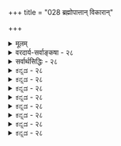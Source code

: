 +++
title = "028 ब्रह्मोपात्तान् विकारान्"

+++
<details><summary>मूलम्</summary>

ब्रह्मोपात्तान् विकारान् कतिचिदभिदधुश्चेतनाचेतनेशान्नैतद्युक्तं यदीशादनधिकमनघं निर्विकारं श्रुतं तत् ।  
भिन्नाया ब्रह्मशक्तेर्विकृतय इति चेद् ब्रह्मजन्यत्वभङ्गो भेदाभेदोपपाद्यं सकलमिति मते सप्तभङ्गी न दूष्या ॥ २८ ॥
</details>

<details><summary>वरदार्य-सर्वाङ्कषा - २८</summary>

एवं सामान्यतः स्वपक्षस्यैव साधीयस्त्वं प्रतिपाद्य, स्वपक्षप्रतिष्ठायै परमतानि विमिमृक्षुः प्रथमं यादवप्रकाशमतं विमृशति - ब्रह्मोपात्तानित्यादिना । एते हि स्वाभाविकभेदाभेदवादिन इति प्रसिद्धाः । सर्वश्रुतिसमन्वयप्रदर्शनोत्साहेनैते यादवप्रकाशाः जगद्ब्रह्मणोर्भेदाभेदौ स्वाभाविकावेव प्रतिपादयन्ति । यथा समुद्र एक एव फेनबुद्बुदतरङ्गाद्याकारैः परिणतो नानानामरूपभाक् भवति, अथापि व्यवस्थितासंकीर्णव्यवहारविषयश्च भवति, तथैव परं ब्रह्मापि शक्तित्रयविशिष्टं सत्तत्तदंशेन त्रेधा परिणमत इत्याहुः । **कतिचित्** = केचित् यादवप्रकाशादयः **चेतनाचेतनेशान्** = चिदचिदीश्वरान् **ब्रह्मोपात्तान्** = ब्रह्मणैव विचित्रशक्तित्रययुक्तेन स्वेच्छयैव स्वीकृतान् **विकारान्** =स्वरूपविकाररूपान् **अभिदधुः** = वर्णयामासुः ॥ 

एतन्निराकरोति – नैतदुक्तमिति । **यत्** = यस्मात् **तत्** = परंब्रह्म **ईशात्** = तद्दृष्ट्या ब्रह्मैकांशरूपात् ईश्वरात् **अनधिकम्** =अनतिरिक्तम् **अनघम्** = सकलदोषविदूरम्; अत एव **निर्विकारम्** = स्वरूपतो विकारशून्यम् **श्रुतम्** = 'निरवद्यं निरंजनम्' (श्वे.6-19) इत्यादिश्रुतिप्रतिपन्नम् । परंब्रह्म सकलदोषविदूरमिति अनेकश्रुतिनिश्चितम्, सर्वसंमतं च । एवं सति ईश्वरस्यापि विकारिकोटौ गणना कथम् ? निश्चलसमुद्रस्थानापन्नं ब्रह्म । तेन ब्रह्मणो न निर्विकारत्वनिर्गुणत्वादिश्रुतिविरोधः । अत्र फेनबुद्बुदतरङ्गस्थानापन्नाः चिदचिदीश्वरा इति चेत्; ब्रह्मान्यत्, ईश्वरोऽन्यो भवति । इदं 'ईशावास्यम्' (ई. 1) 'एष सर्वेश्वरः' (बृ.6-4-22) ‘तमीश्वराणां परमं महेश्वरम्' (श्वे. 6-7 ) इत्यादिश्रुतिविरुद्धम् । 'ज्ञाज्ञौ द्वावजौ' 'प्रकृतिं पुरुषं चैव विद्ध्यनादी' (गी. 13) इत्यादिश्रुतिस्मृतिविरुद्धा त्रयाणामुत्पत्तिः । ब्रह्मणस्सकाशादेव त्रयाणामुत्पत्त्या ब्रह्मणो विकारित्वात् कथं ब्रह्मणो निर्विकारत्वं रक्षितम् ? परिहारं शङ्कते - **भिन्नायाः** = ब्रह्मणो व्यतिरिक्तायाः **ब्रह्मशक्तेः** = ब्रह्मगतशक्तेः **विकृतयः** = विकाररूपा एते त्रयः । अतश्च ब्रह्मणो निर्विकारत्वमागतम् इति चेत्, तर्हि ब्रह्मजन्यत्वभङ्गःः ब्रह्मभिन्नाया ब्रह्मशक्तेरेव जगदुपादानत्वात् ब्रह्मजन्यत्वस्य भङ्गः । ततश्च 'यतो वा इमानि भूतानि जायन्ते ' ‘जन्माद्यस्य यतः’ इत्यादि श्रुतिसूत्रविरोधः । पुनः परिहारं शङ्कते - **सकलम्** = ब्रह्मोपादानत्वादिकं सर्वम् **भेदाभेदोपपाद्यम्** = ब्रह्मणः ब्रह्मशक्तेश्च नात्यन्तं भेदः, किन्तु भेदाभेदौ । तथा च ब्रह्माभिन्नाया ब्रह्मशक्तेरुपादानत्वात् ब्रह्मोपादानत्वमुपपादनीयम्, इति **मते** = इति यदि संमतम्, तर्हि **सप्तभङ्गी** = जैनसंमता सप्तभङ्गी न **दूष्या** = न दूषयितुं शक्या । जगति विरोधः कुत्रापि नास्तीति प्रतिपादनाय जैनैरुक्ता नीतिः 



436 

[स्वरूपपरिणामवादविमर्शः ] 

174. विश्वं चित् तद्गुणानुद्भव इह घटते रत्नगन्धादिनीत्या 

सर्वं ब्रह्मेत्यधीतं त्रिविधमिति च तद्दाशताद्यस्य चोक्तम् । 

'सप्तभङ्गी' इत्युच्यते (अद्रव्य. 12 ) । सा सर्वैरपीतरैः निराक्रियते । भेदाभेदयोः परस्परविरुद्धयोरेकत्र भवताप्यङ्गीकारात् जैनमतं कथं खण्डयितुं शक्यम् ? अतो भेदाभेदवादो न समीचीनः ॥ 

ननु ‘ईश्वराव्याकृतप्राणैर्विराट सिन्धुरिवोर्मिभिः । यत् प्रनृत्यदिवाभाति तस्मै सद्ब्रह्मणे नमः ॥' इति कात्यायनमहर्षिवाक्यं कथमुदास्तुं शक्यम् ? **विराट्** = परं ब्रह्म, सिन्धुः समुद्रः ऊर्मिभिरिव नानाविधैस्तरङ्गैर्यथा, तथा **ईश्वराव्याकृतप्राणैः** = ईश्वरः **अव्याकृतम्** = प्रकृतिः प्राणः प्राणोपाधिर्जीवः, 'प्राणो ह पिता, प्राणो माता' (छां. 7-15 - 1 ) इत्यादौ जीववाची प्राणशब्दः, तथा च चिदचिदीश्वररूपैः प्रनृत्यदिव आभातीत्यर्थः । एवञ्च समुद्रतरङ्गन्यायेन ब्रह्मैव त्रेधा भवतीत्यर्थः । तथा च यादवप्रकाशमतं महर्षिसंमतं कथं निराकर्तुं शक्यमिति चेत्, अस्मिन् वाक्ये द्वारनिषेधादर्शनेन, सद्वारकपरिणामस्य द्वारमत्राभ्युपेतम्' इत्यनुपदमेवाभिधानात् (श्लो. 26) न दोषः । समुद्रतरङ्गदृष्टान्तप्रदर्शनात्, स्वरूपपरिणाम एवाङ्गीकार्य इति चेत्, दृष्टान्ते विद्यमानं सर्वं दाष्टन्तिकेऽङ्गीकार्यमिति नियमाभावात् । 'यथा सौम्यैकेन मृत्पिण्डेन सर्वं मृण्मयं विज्ञातं स्यात्' (छ.6-1-4 ) इति श्रौतमृद्दृष्टान्तानुरोधेनैव नेयत्वात् । अन्यथा समुद्रवत् मृद्वच्च ब्रह्मणो जडत्वस्यापि प्रसक्तेः। एकस्यानेकधा भावे, उपादानस्योपादेयेऽनुवृत्तिमात्रे मृद्दृष्टान्तः । समुद्रदृष्टान्तोऽप्युक्ते वचने 'प्रनृत्यदिव' इति कथनात्, तावन्मात्रे ॥ 

स्थित्वा तीरे समुद्रस्य पश्यतामार्भटं तथा । विविधांश्च तरङ्गादीन् आनन्दः स्वैकगोचरः ॥ 

अतस्साक्षात्परिणामो न कात्यायनकारिकाविषय इत्यवधेयम् । ' तदात्मानं स्वयमकुरुत ' इत्यत्राप्यात्मानं चेतनाचेतनशरीरकं बहुधाऽकुरुतेति विशिष्टपरिणाम एव विवक्षितः । न च 'आत्म' शब्दो निष्कर्षकः । अतो विशेष्यमात्रवाचक इति कथं विशिष्टपरिणामः सिद्धयेदिति वाच्यम्, 'आत्म' शब्दस्यानेकार्थत्वात्, **आत्मानम्** = स्वम् इत्यर्थात् स्वपर्यायस्य तस्य विशिष्टपरत्वे बाधकाभावात् । अथवा सद्वारकपरिणामेऽपि तथा निर्देशसंभवात् । अन्ततोऽन्तर्यामित्वपरिणामस्य पूर्वमुपपादितत्वेन तथाऽभिधानान्न स्वरूपपरिणामसिद्धिः ॥ २८ ॥
</details>

<details><summary>सर्वार्थसिद्धिः - २८</summary>

ब्रह्मोपात्तान् विकारान् कतिचिदभिदधुश्चेतनाचेतनेशा-  
न्नैतद्युक्तं यदीशादनधिकमनघं निर्विकारं श्रुतं तत् ।  
भिन्नाया ब्रह्मशक्तेर्विकृतय इति चेद् ब्रह्मजन्यत्वभङ्गो  
भेदाभेदोपपाद्यं सकलमिति मते सप्तभङ्गी न दूष्या ॥ २८ ॥  
नन्वेकविज्ञानेन सर्वविज्ञानं प्रतिज्ञाय मृत्तत्कार्यदृष्टान्तैस्तदुपपादनात् 'ईश्वराव्याकृतप्राणैर्विराट्सिन्धुरिवोर्मिभिः । यत्प्रनृत्यदिवाभाति तस्मै सद्ब्रह्मणे नमः ॥ इति कात्यायनकारिकया च सद्ब्रह्मोदन्वदूर्मिभेदाश्चिदचिदीश्वरा इति निर्धार्यते, तदेतदनुवक्ति - ब्रह्मेति ॥ अत्र प्रतिज्ञाया अनन्यथासिद्धबहुश्रुत्यविरोधाद्विशिष्टैकानेकविषयविज्ञानार्थत्वात् दृष्टान्तानामप्युपादानोपादेयैक्यसंभवार्थत्वादृषिवचनस्यापि 'न चानृषेर्दर्शनमस्ति किंचिदि'ति न्यायेन विरोधाधिकरणनीत्या चानपेक्ष्यत्वात् 'नित्यो नित्यानां चेतनश्चेतनानाम्', 'अजामेकाम्', 'न त्वेवाहं जातु नासम्', 'प्रकृतिं पुरुषं चैव विद्ध्यनादी उभावपि' इत्यादि श्रुतिस्मृतिशतदृष्टेश्चापन्यायमूलमेतदित्यभिप्रायेणाह 'नैतद्युक्त'मिति । त्रिष्वपि विकारतयाऽभिमतेषु श्रुतिविरोधादयुक्तिमुपपादयति - यदिति । 'नारायणः परं ब्रह्म' इत्यादिभिरीश्वरस्यैव परब्रह्मत्वं सिद्धम् । अतो न तत्तदुपादानम्; अवतारणपरिणत्याऽपि नेश्वरस्योपादेयत्वम्; 'स एव सृज्य' इत्यादिकमपि वि[श्वसृष्टि]शिष्टविषयम् । 'स न साधुना कर्मणा भूयान्नो एवासाधुना कनीयान्', 'न कर्मणा वर्धते नो कनीयान्' इत्यादिभिरकर्मवश्यतया प्रसिद्धस्य न खलु निरयनिपातादिदुरत्ययदुःखकारणदुरितपराधीनानन्तजीवभावेन परिणामः । 'नास्य जरयैतज्जीर्यति', 'सत्यं ज्ञानमनन्तं ब्रह्म' इत्यादिभिर्विकारजाड्यादिविधुरतया श्रुतस्य कथं तद्विपरीतविकारागमः? तत्र परोक्तं परिहाराभासं शङ्कते - भिन्नाया इति । अभिन्नत्वे परिहारगन्धाभावात् भिन्नत्वानुवादः; यदि ब्रह्मव्यतिरिक्ता तच्छक्तिर्विक्रियते तदा ब्रह्मण उपादानत्वं न स्यात् । अनादितया श्रुतस्य त्रिकस्य जन्यत्वायोगश्च न परिहृत इत्यभिप्रायेणाह - ब्रह्मजन्यत्वभङ्ग इति । अथ शक्तिशक्तिमतोरभेदाद्ब्रह्मण उपादानत्वनिर्विकारत्वादिकमिति परेष्टमनुवक्ति - भेदाभेदेति । अत्रानिष्टमाह - सप्तभङ्गीति । स्यादस्ति स्यान्नास्तीत्यादीनां विरोधस्फौट्यात्तदुक्तिः । सर्वोऽपि परपक्षो न दूष्यः; कथंचिदभेदात्, स्वपक्षस्य परपक्षत्वेऽपि विरोधस्य दुर्वचत्वादिति तात्पर्यम् ॥ २८ ॥ इति ब्रह्मणश्चिदचिदीश्वरविकारवत्त्वभङ्गः ॥
</details>


<details><summary>ಕನ್ನಡ - २८</summary>

हीगॆ परमतवन्नु सामान्यवागि हेळि, ऒन्दॊन्दागि अवुगळन्नु विम र्शिसुत्तारॆ. अदरल्लि मॊदलु यादवप्रकाशमतवन्नु निराकरिसुत्तारॆ कचित् चेतनाचेतनेशान् ब्रह्मपातान् विकारान् अभिदधुः-कॆलवरु आया शक्ति विशिष्टवागिरुव परब्रह्म निजस्वरूप दिन्दले चिदचिदीश्वर रूपवागि परिणमिसुत्तदॆन्दु हेळिरुवरु. नैतत् युक्त-इदु युक्तवल्ल. एकॆन्दरॆ-यत् ईशात् अनधिकं तत् 

204 

(श्लोक 29 भिन्नाया ब्रह्मशर्वि कृतय इति चेद् ब्रह्मजन्यत्व भङ्गः 

भेदाभेदोपपाद्यं सकलमिति मते सप्तभङ्गी न दूष्या ॥ - 174 - [जगत्तिनल्लि ब्रह्म सद्रूपदिन्द तोरलु साध्यविल्ल] विश्वं चित्रद्दु जानुद्भव इह घटते रत्नगनादिनीत्या 

सर्वं ब्रह्मत्यधीतं त्रिविधमिति च तद्दाशवाद्य चोक्तं अनघं निर्विकारं श्रुतं चिदचिदीश्वर ऎम्ब तत्त्वत्रयदल्लि अडगि रुव ईश्वरतत्त्वक्किन्तलू बेरॆयाद परब्रह्मतत्त्वविल्लवॆन्दलू, आ ईश्वरनु सकलदोषदूरनू निर्विकारनू आगिरुवनॆन्दू श्रुतिसिद्ध वागिदॆ. आद्दरिन्द ई मूरक्किन्तलू बेरॆ परब्रह्मवू इल्ल, अदु परि णामियू अल्ल. 

भिन्नयाः ब्रह्मशः विकृतयः इति चेत्, ब्रह्मजन्यत्वभङ्ग -ब्रह्मक्किन्तलू भिन्नवाद अदर शक्तिये परिणमिसुवुदरिन्द ब्रह्म निर्वि कारवागिये उळियुवुदॆन्दरॆ, आग जगत्तिगॆ ब्रह्मन शक्ति उपादानवे हॊरतु ब्रह्म जगत्तिगॆ उपादानवल्ल ऎन्दागुत्तदॆ. 

भेदाभेदोपपाध्यं सकलमिति मते सप्तभङ्गी न दूष्या ब्रह्मक्कू ब्रह्मशक्तिगू भेदविरुवन्तॆ अभेदवू इरुवुद रिन्द ब्रह्मशक्ति उपादानवादरॆ ब्रह्मवू उपादानवागुत्तदॆ ऎन्दु हेळुववरु जैनर सप्तभङ्गियन्नु दोषिसलाररु. 

'सप्तभङ्गी' ऎम्बुदु 'ऎल्लू यावुदक्कू विरोधवे इल्ल' ऎन्दु वादिसुव जैनर ऒन्दु नीति, परस्पर विरुद्धवाद भेदाभेद वन्नॊप्पिदरॆ जैनरन्नु खण्डिसुवन्तॆये इल्ल ऎन्दु हास्यद मातु ॥ २८ ।
</details>


<details><summary>ಕನ್ನಡ - २८</summary>

हीगॆ परमतवन्नु सामान्यवागि हेळि, ऒन्दॊन्दागि अवुगळन्नु विम र्शिसुत्तारॆ. अदरल्लि मॊदलु यादवप्रकाशमतवन्नु निराकरिसुत्तारॆ कचित् चेतनाचेतनेशान् ब्रह्मपातान् विकारान् अभिदधुः-कॆलवरु आया शक्ति विशिष्टवागिरुव परब्रह्म निजस्वरूप दिन्दले चिदचिदीश्वर रूपवागि परिणमिसुत्तदॆन्दु हेळिरुवरु. नैतत् युक्त-इदु युक्तवल्ल. एकॆन्दरॆ-यत् ईशात् अनधिकं तत् 

204 

(श्लोक 29 भिन्नाया ब्रह्मशर्वि कृतय इति चेद् ब्रह्मजन्यत्व भङ्गः 

भेदाभेदोपपाद्यं सकलमिति मते सप्तभङ्गी न दूष्या ॥ - 174 - [जगत्तिनल्लि ब्रह्म सद्रूपदिन्द तोरलु साध्यविल्ल] विश्वं चित्रद्दु जानुद्भव इह घटते रत्नगनादिनीत्या 

सर्वं ब्रह्मत्यधीतं त्रिविधमिति च तद्दाशवाद्य चोक्तं अनघं निर्विकारं श्रुतं चिदचिदीश्वर ऎम्ब तत्त्वत्रयदल्लि अडगि रुव ईश्वरतत्त्वक्किन्तलू बेरॆयाद परब्रह्मतत्त्वविल्लवॆन्दलू, आ ईश्वरनु सकलदोषदूरनू निर्विकारनू आगिरुवनॆन्दू श्रुतिसिद्ध वागिदॆ. आद्दरिन्द ई मूरक्किन्तलू बेरॆ परब्रह्मवू इल्ल, अदु परि णामियू अल्ल. 

भिन्नयाः ब्रह्मशः विकृतयः इति चेत्, ब्रह्मजन्यत्वभङ्ग -ब्रह्मक्किन्तलू भिन्नवाद अदर शक्तिये परिणमिसुवुदरिन्द ब्रह्म निर्वि कारवागिये उळियुवुदॆन्दरॆ, आग जगत्तिगॆ ब्रह्मन शक्ति उपादानवे हॊरतु ब्रह्म जगत्तिगॆ उपादानवल्ल ऎन्दागुत्तदॆ. 

भेदाभेदोपपाध्यं सकलमिति मते सप्तभङ्गी न दूष्या ब्रह्मक्कू ब्रह्मशक्तिगू भेदविरुवन्तॆ अभेदवू इरुवुद रिन्द ब्रह्मशक्ति उपादानवादरॆ ब्रह्मवू उपादानवागुत्तदॆ ऎन्दु हेळुववरु जैनर सप्तभङ्गियन्नु दोषिसलाररु. 

'सप्तभङ्गी' ऎम्बुदु 'ऎल्लू यावुदक्कू विरोधवे इल्ल' ऎन्दु वादिसुव जैनर ऒन्दु नीति, परस्पर विरुद्धवाद भेदाभेद वन्नॊप्पिदरॆ जैनरन्नु खण्डिसुवन्तॆये इल्ल ऎन्दु हास्यद मातु ॥ २८ ।
</details>



<details><summary>ಕನ್ನಡ - २८</summary>

हीगॆ परमतवन्नु सामान्यवागि हेळि, ऒन्दॊन्दागि अवुगळन्नु विम र्शिसुत्तारॆ. अदरल्लि मॊदलु यादवप्रकाशमतवन्नु निराकरिसुत्तारॆ कचित् चेतनाचेतनेशान् ब्रह्मपातान् विकारान् अभिदधुः-कॆलवरु आया शक्ति विशिष्टवागिरुव परब्रह्म निजस्वरूप दिन्दले चिदचिदीश्वर रूपवागि परिणमिसुत्तदॆन्दु हेळिरुवरु. नैतत् युक्त-इदु युक्तवल्ल. एकॆन्दरॆ-यत् ईशात् अनधिकं तत् 

204 

(श्लोक 29 भिन्नाया ब्रह्मशर्वि कृतय इति चेद् ब्रह्मजन्यत्व भङ्गः 

भेदाभेदोपपाद्यं सकलमिति मते सप्तभङ्गी न दूष्या ॥ - 174 - [जगत्तिनल्लि ब्रह्म सद्रूपदिन्द तोरलु साध्यविल्ल] विश्वं चित्रद्दु जानुद्भव इह घटते रत्नगनादिनीत्या 

सर्वं ब्रह्मत्यधीतं त्रिविधमिति च तद्दाशवाद्य चोक्तं अनघं निर्विकारं श्रुतं चिदचिदीश्वर ऎम्ब तत्त्वत्रयदल्लि अडगि रुव ईश्वरतत्त्वक्किन्तलू बेरॆयाद परब्रह्मतत्त्वविल्लवॆन्दलू, आ ईश्वरनु सकलदोषदूरनू निर्विकारनू आगिरुवनॆन्दू श्रुतिसिद्ध वागिदॆ. आद्दरिन्द ई मूरक्किन्तलू बेरॆ परब्रह्मवू इल्ल, अदु परि णामियू अल्ल. 

भिन्नयाः ब्रह्मशः विकृतयः इति चेत्, ब्रह्मजन्यत्वभङ्ग -ब्रह्मक्किन्तलू भिन्नवाद अदर शक्तिये परिणमिसुवुदरिन्द ब्रह्म निर्वि कारवागिये उळियुवुदॆन्दरॆ, आग जगत्तिगॆ ब्रह्मन शक्ति उपादानवे हॊरतु ब्रह्म जगत्तिगॆ उपादानवल्ल ऎन्दागुत्तदॆ. 

भेदाभेदोपपाध्यं सकलमिति मते सप्तभङ्गी न दूष्या ब्रह्मक्कू ब्रह्मशक्तिगू भेदविरुवन्तॆ अभेदवू इरुवुद रिन्द ब्रह्मशक्ति उपादानवादरॆ ब्रह्मवू उपादानवागुत्तदॆ ऎन्दु हेळुववरु जैनर सप्तभङ्गियन्नु दोषिसलाररु. 

'सप्तभङ्गी' ऎम्बुदु 'ऎल्लू यावुदक्कू विरोधवे इल्ल' ऎन्दु वादिसुव जैनर ऒन्दु नीति, परस्पर विरुद्धवाद भेदाभेद वन्नॊप्पिदरॆ जैनरन्नु खण्डिसुवन्तॆये इल्ल ऎन्दु हास्यद मातु ॥ २८ ।
</details>


<details><summary>ಕನ್ನಡ - २८</summary>

हीगॆ परमतवन्नु सामान्यवागि हेळि, ऒन्दॊन्दागि अवुगळन्नु विम र्शिसुत्तारॆ. अदरल्लि मॊदलु यादवप्रकाशमतवन्नु निराकरिसुत्तारॆ कचित् चेतनाचेतनेशान् ब्रह्मपातान् विकारान् अभिदधुः-कॆलवरु आया शक्ति विशिष्टवागिरुव परब्रह्म निजस्वरूप दिन्दले चिदचिदीश्वर रूपवागि परिणमिसुत्तदॆन्दु हेळिरुवरु. नैतत् युक्त-इदु युक्तवल्ल. एकॆन्दरॆ-यत् ईशात् अनधिकं तत् 

204 

(श्लोक 29 भिन्नाया ब्रह्मशर्वि कृतय इति चेद् ब्रह्मजन्यत्व भङ्गः 

भेदाभेदोपपाद्यं सकलमिति मते सप्तभङ्गी न दूष्या ॥ - 174 - [जगत्तिनल्लि ब्रह्म सद्रूपदिन्द तोरलु साध्यविल्ल] विश्वं चित्रद्दु जानुद्भव इह घटते रत्नगनादिनीत्या 

सर्वं ब्रह्मत्यधीतं त्रिविधमिति च तद्दाशवाद्य चोक्तं अनघं निर्विकारं श्रुतं चिदचिदीश्वर ऎम्ब तत्त्वत्रयदल्लि अडगि रुव ईश्वरतत्त्वक्किन्तलू बेरॆयाद परब्रह्मतत्त्वविल्लवॆन्दलू, आ ईश्वरनु सकलदोषदूरनू निर्विकारनू आगिरुवनॆन्दू श्रुतिसिद्ध वागिदॆ. आद्दरिन्द ई मूरक्किन्तलू बेरॆ परब्रह्मवू इल्ल, अदु परि णामियू अल्ल. 

भिन्नयाः ब्रह्मशः विकृतयः इति चेत्, ब्रह्मजन्यत्वभङ्ग -ब्रह्मक्किन्तलू भिन्नवाद अदर शक्तिये परिणमिसुवुदरिन्द ब्रह्म निर्वि कारवागिये उळियुवुदॆन्दरॆ, आग जगत्तिगॆ ब्रह्मन शक्ति उपादानवे हॊरतु ब्रह्म जगत्तिगॆ उपादानवल्ल ऎन्दागुत्तदॆ. 

भेदाभेदोपपाध्यं सकलमिति मते सप्तभङ्गी न दूष्या ब्रह्मक्कू ब्रह्मशक्तिगू भेदविरुवन्तॆ अभेदवू इरुवुद रिन्द ब्रह्मशक्ति उपादानवादरॆ ब्रह्मवू उपादानवागुत्तदॆ ऎन्दु हेळुववरु जैनर सप्तभङ्गियन्नु दोषिसलाररु. 

'सप्तभङ्गी' ऎम्बुदु 'ऎल्लू यावुदक्कू विरोधवे इल्ल' ऎन्दु वादिसुव जैनर ऒन्दु नीति, परस्पर विरुद्धवाद भेदाभेद वन्नॊप्पिदरॆ जैनरन्नु खण्डिसुवन्तॆये इल्ल ऎन्दु हास्यद मातु ॥ २८ ।
</details>



<details><summary>ಕನ್ನಡ - २८</summary>

हीगॆ परमतवन्नु सामान्यवागि हेळि, ऒन्दॊन्दागि अवुगळन्नु विम र्शिसुत्तारॆ. अदरल्लि मॊदलु यादवप्रकाशमतवन्नु निराकरिसुत्तारॆ कचित् चेतनाचेतनेशान् ब्रह्मपातान् विकारान् अभिदधुः-कॆलवरु आया शक्ति विशिष्टवागिरुव परब्रह्म निजस्वरूप दिन्दले चिदचिदीश्वर रूपवागि परिणमिसुत्तदॆन्दु हेळिरुवरु. नैतत् युक्त-इदु युक्तवल्ल. एकॆन्दरॆ-यत् ईशात् अनधिकं तत् 

204 

(श्लोक 29 भिन्नाया ब्रह्मशर्वि कृतय इति चेद् ब्रह्मजन्यत्व भङ्गः 

भेदाभेदोपपाद्यं सकलमिति मते सप्तभङ्गी न दूष्या ॥ - 174 - [जगत्तिनल्लि ब्रह्म सद्रूपदिन्द तोरलु साध्यविल्ल] विश्वं चित्रद्दु जानुद्भव इह घटते रत्नगनादिनीत्या 

सर्वं ब्रह्मत्यधीतं त्रिविधमिति च तद्दाशवाद्य चोक्तं अनघं निर्विकारं श्रुतं चिदचिदीश्वर ऎम्ब तत्त्वत्रयदल्लि अडगि रुव ईश्वरतत्त्वक्किन्तलू बेरॆयाद परब्रह्मतत्त्वविल्लवॆन्दलू, आ ईश्वरनु सकलदोषदूरनू निर्विकारनू आगिरुवनॆन्दू श्रुतिसिद्ध वागिदॆ. आद्दरिन्द ई मूरक्किन्तलू बेरॆ परब्रह्मवू इल्ल, अदु परि णामियू अल्ल. 

भिन्नयाः ब्रह्मशः विकृतयः इति चेत्, ब्रह्मजन्यत्वभङ्ग -ब्रह्मक्किन्तलू भिन्नवाद अदर शक्तिये परिणमिसुवुदरिन्द ब्रह्म निर्वि कारवागिये उळियुवुदॆन्दरॆ, आग जगत्तिगॆ ब्रह्मन शक्ति उपादानवे हॊरतु ब्रह्म जगत्तिगॆ उपादानवल्ल ऎन्दागुत्तदॆ. 

भेदाभेदोपपाध्यं सकलमिति मते सप्तभङ्गी न दूष्या ब्रह्मक्कू ब्रह्मशक्तिगू भेदविरुवन्तॆ अभेदवू इरुवुद रिन्द ब्रह्मशक्ति उपादानवादरॆ ब्रह्मवू उपादानवागुत्तदॆ ऎन्दु हेळुववरु जैनर सप्तभङ्गियन्नु दोषिसलाररु. 

'सप्तभङ्गी' ऎम्बुदु 'ऎल्लू यावुदक्कू विरोधवे इल्ल' ऎन्दु वादिसुव जैनर ऒन्दु नीति, परस्पर विरुद्धवाद भेदाभेद वन्नॊप्पिदरॆ जैनरन्नु खण्डिसुवन्तॆये इल्ल ऎन्दु हास्यद मातु ॥ २८ ।
</details>


<details><summary>ಕನ್ನಡ - २८</summary>

हीगॆ परमतवन्नु सामान्यवागि हेळि, ऒन्दॊन्दागि अवुगळन्नु विम र्शिसुत्तारॆ. अदरल्लि मॊदलु यादवप्रकाशमतवन्नु निराकरिसुत्तारॆ कचित् चेतनाचेतनेशान् ब्रह्मपातान् विकारान् अभिदधुः-कॆलवरु आया शक्ति विशिष्टवागिरुव परब्रह्म निजस्वरूप दिन्दले चिदचिदीश्वर रूपवागि परिणमिसुत्तदॆन्दु हेळिरुवरु. नैतत् युक्त-इदु युक्तवल्ल. एकॆन्दरॆ-यत् ईशात् अनधिकं तत् 

204 

(श्लोक 29 भिन्नाया ब्रह्मशर्वि कृतय इति चेद् ब्रह्मजन्यत्व भङ्गः 

भेदाभेदोपपाद्यं सकलमिति मते सप्तभङ्गी न दूष्या ॥ - 174 - [जगत्तिनल्लि ब्रह्म सद्रूपदिन्द तोरलु साध्यविल्ल] विश्वं चित्रद्दु जानुद्भव इह घटते रत्नगनादिनीत्या 

सर्वं ब्रह्मत्यधीतं त्रिविधमिति च तद्दाशवाद्य चोक्तं अनघं निर्विकारं श्रुतं चिदचिदीश्वर ऎम्ब तत्त्वत्रयदल्लि अडगि रुव ईश्वरतत्त्वक्किन्तलू बेरॆयाद परब्रह्मतत्त्वविल्लवॆन्दलू, आ ईश्वरनु सकलदोषदूरनू निर्विकारनू आगिरुवनॆन्दू श्रुतिसिद्ध वागिदॆ. आद्दरिन्द ई मूरक्किन्तलू बेरॆ परब्रह्मवू इल्ल, अदु परि णामियू अल्ल. 

भिन्नयाः ब्रह्मशः विकृतयः इति चेत्, ब्रह्मजन्यत्वभङ्ग -ब्रह्मक्किन्तलू भिन्नवाद अदर शक्तिये परिणमिसुवुदरिन्द ब्रह्म निर्वि कारवागिये उळियुवुदॆन्दरॆ, आग जगत्तिगॆ ब्रह्मन शक्ति उपादानवे हॊरतु ब्रह्म जगत्तिगॆ उपादानवल्ल ऎन्दागुत्तदॆ. 

भेदाभेदोपपाध्यं सकलमिति मते सप्तभङ्गी न दूष्या ब्रह्मक्कू ब्रह्मशक्तिगू भेदविरुवन्तॆ अभेदवू इरुवुद रिन्द ब्रह्मशक्ति उपादानवादरॆ ब्रह्मवू उपादानवागुत्तदॆ ऎन्दु हेळुववरु जैनर सप्तभङ्गियन्नु दोषिसलाररु. 

'सप्तभङ्गी' ऎम्बुदु 'ऎल्लू यावुदक्कू विरोधवे इल्ल' ऎन्दु वादिसुव जैनर ऒन्दु नीति, परस्पर विरुद्धवाद भेदाभेद वन्नॊप्पिदरॆ जैनरन्नु खण्डिसुवन्तॆये इल्ल ऎन्दु हास्यद मातु ॥ २८ ।
</details>



<details><summary>ಕನ್ನಡ - २८</summary>

हीगॆ परमतवन्नु सामान्यवागि हेळि, ऒन्दॊन्दागि अवुगळन्नु विम र्शिसुत्तारॆ. अदरल्लि मॊदलु यादवप्रकाशमतवन्नु निराकरिसुत्तारॆ कचित् चेतनाचेतनेशान् ब्रह्मपातान् विकारान् अभिदधुः-कॆलवरु आया शक्ति विशिष्टवागिरुव परब्रह्म निजस्वरूप दिन्दले चिदचिदीश्वर रूपवागि परिणमिसुत्तदॆन्दु हेळिरुवरु. नैतत् युक्त-इदु युक्तवल्ल. एकॆन्दरॆ-यत् ईशात् अनधिकं तत् 

204 

(श्लोक 29 भिन्नाया ब्रह्मशर्वि कृतय इति चेद् ब्रह्मजन्यत्व भङ्गः 

भेदाभेदोपपाद्यं सकलमिति मते सप्तभङ्गी न दूष्या ॥ - 174 - [जगत्तिनल्लि ब्रह्म सद्रूपदिन्द तोरलु साध्यविल्ल] विश्वं चित्रद्दु जानुद्भव इह घटते रत्नगनादिनीत्या 

सर्वं ब्रह्मत्यधीतं त्रिविधमिति च तद्दाशवाद्य चोक्तं अनघं निर्विकारं श्रुतं चिदचिदीश्वर ऎम्ब तत्त्वत्रयदल्लि अडगि रुव ईश्वरतत्त्वक्किन्तलू बेरॆयाद परब्रह्मतत्त्वविल्लवॆन्दलू, आ ईश्वरनु सकलदोषदूरनू निर्विकारनू आगिरुवनॆन्दू श्रुतिसिद्ध वागिदॆ. आद्दरिन्द ई मूरक्किन्तलू बेरॆ परब्रह्मवू इल्ल, अदु परि णामियू अल्ल. 

भिन्नयाः ब्रह्मशः विकृतयः इति चेत्, ब्रह्मजन्यत्वभङ्ग -ब्रह्मक्किन्तलू भिन्नवाद अदर शक्तिये परिणमिसुवुदरिन्द ब्रह्म निर्वि कारवागिये उळियुवुदॆन्दरॆ, आग जगत्तिगॆ ब्रह्मन शक्ति उपादानवे हॊरतु ब्रह्म जगत्तिगॆ उपादानवल्ल ऎन्दागुत्तदॆ. 

भेदाभेदोपपाध्यं सकलमिति मते सप्तभङ्गी न दूष्या ब्रह्मक्कू ब्रह्मशक्तिगू भेदविरुवन्तॆ अभेदवू इरुवुद रिन्द ब्रह्मशक्ति उपादानवादरॆ ब्रह्मवू उपादानवागुत्तदॆ ऎन्दु हेळुववरु जैनर सप्तभङ्गियन्नु दोषिसलाररु. 

'सप्तभङ्गी' ऎम्बुदु 'ऎल्लू यावुदक्कू विरोधवे इल्ल' ऎन्दु वादिसुव जैनर ऒन्दु नीति, परस्पर विरुद्धवाद भेदाभेद वन्नॊप्पिदरॆ जैनरन्नु खण्डिसुवन्तॆये इल्ल ऎन्दु हास्यद मातु ॥ २८ ।
</details>


<details><summary>ಕನ್ನಡ - २८</summary>

हीगॆ परमतवन्नु सामान्यवागि हेळि, ऒन्दॊन्दागि अवुगळन्नु विम र्शिसुत्तारॆ. अदरल्लि मॊदलु यादवप्रकाशमतवन्नु निराकरिसुत्तारॆ कचित् चेतनाचेतनेशान् ब्रह्मपातान् विकारान् अभिदधुः-कॆलवरु आया शक्ति विशिष्टवागिरुव परब्रह्म निजस्वरूप दिन्दले चिदचिदीश्वर रूपवागि परिणमिसुत्तदॆन्दु हेळिरुवरु. नैतत् युक्त-इदु युक्तवल्ल. एकॆन्दरॆ-यत् ईशात् अनधिकं तत् 

204 

(श्लोक 29 भिन्नाया ब्रह्मशर्वि कृतय इति चेद् ब्रह्मजन्यत्व भङ्गः 

भेदाभेदोपपाद्यं सकलमिति मते सप्तभङ्गी न दूष्या ॥ - 174 - [जगत्तिनल्लि ब्रह्म सद्रूपदिन्द तोरलु साध्यविल्ल] विश्वं चित्रद्दु जानुद्भव इह घटते रत्नगनादिनीत्या 

सर्वं ब्रह्मत्यधीतं त्रिविधमिति च तद्दाशवाद्य चोक्तं अनघं निर्विकारं श्रुतं चिदचिदीश्वर ऎम्ब तत्त्वत्रयदल्लि अडगि रुव ईश्वरतत्त्वक्किन्तलू बेरॆयाद परब्रह्मतत्त्वविल्लवॆन्दलू, आ ईश्वरनु सकलदोषदूरनू निर्विकारनू आगिरुवनॆन्दू श्रुतिसिद्ध वागिदॆ. आद्दरिन्द ई मूरक्किन्तलू बेरॆ परब्रह्मवू इल्ल, अदु परि णामियू अल्ल. 

भिन्नयाः ब्रह्मशः विकृतयः इति चेत्, ब्रह्मजन्यत्वभङ्ग -ब्रह्मक्किन्तलू भिन्नवाद अदर शक्तिये परिणमिसुवुदरिन्द ब्रह्म निर्वि कारवागिये उळियुवुदॆन्दरॆ, आग जगत्तिगॆ ब्रह्मन शक्ति उपादानवे हॊरतु ब्रह्म जगत्तिगॆ उपादानवल्ल ऎन्दागुत्तदॆ. 

भेदाभेदोपपाध्यं सकलमिति मते सप्तभङ्गी न दूष्या ब्रह्मक्कू ब्रह्मशक्तिगू भेदविरुवन्तॆ अभेदवू इरुवुद रिन्द ब्रह्मशक्ति उपादानवादरॆ ब्रह्मवू उपादानवागुत्तदॆ ऎन्दु हेळुववरु जैनर सप्तभङ्गियन्नु दोषिसलाररु. 

'सप्तभङ्गी' ऎम्बुदु 'ऎल्लू यावुदक्कू विरोधवे इल्ल' ऎन्दु वादिसुव जैनर ऒन्दु नीति, परस्पर विरुद्धवाद भेदाभेद वन्नॊप्पिदरॆ जैनरन्नु खण्डिसुवन्तॆये इल्ल ऎन्दु हास्यद मातु ॥ २८ ।
</details>



